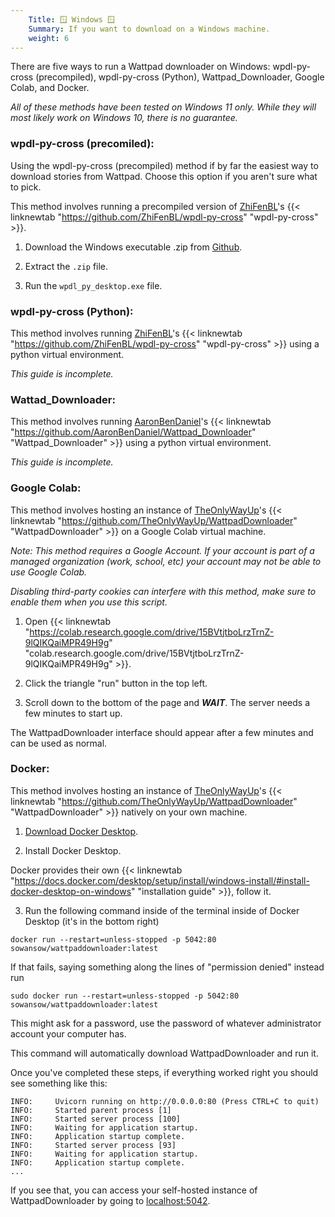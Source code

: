 ```yaml
---
    Title: 🪟 Windows 🪟
    Summary: If you want to download on a Windows machine.
    weight: 6
---
```


There are five ways to run a Wattpad downloader on Windows: wpdl-py-cross (precompiled), wpdl-py-cross (Python), Wattpad_Downloader, Google Colab, and Docker.

*All of these methods have been tested on *Windows 11 only*. While they will most likely work on Windows 10, there is no guarantee.*

### wpdl-py-cross (precomiled):

Using the wpdl-py-cross (precompiled) method if by far the easiest way to download stories from Wattpad. Choose this option if you aren't sure what to pick.

This method involves running a precompiled version of [ZhiFenBL](https://github.com/ZhiFenBL)'s {{< linknewtab "https://github.com/ZhiFenBL/wpdl-py-cross" "wpdl-py-cross" >}}.

1) Download the Windows executable .zip from  [Github](https://github.com/ZhiFenBL/wpdl-py-cross/actions/runs/16499441334/artifacts/3607095145).

2) Extract the `.zip` file.

3) Run the `wpdl_py_desktop.exe` file.

### wpdl-py-cross (Python):

This method involves running [ZhiFenBL](https://github.com/ZhiFenBL)'s {{< linknewtab "https://github.com/ZhiFenBL/wpdl-py-cross" "wpdl-py-cross" >}} using a python virtual environment.

*This guide is incomplete.*

### Wattad_Downloader:

This method involves running [AaronBenDaniel](https://github.com/AaronBenDaniel)'s {{< linknewtab "https://github.com/AaronBenDaniel/Wattpad_Downloader" "Wattpad_Downloader" >}} using a python virtual environment.

*This guide is incomplete.*

### Google Colab:

This method involves hosting an instance of [TheOnlyWayUp](https://github.com/TheOnlyWayUp)'s {{< linknewtab "https://github.com/TheOnlyWayUp/WattpadDownloader" "WattpadDownloader" >}} on a Google Colab virtual machine.

*Note: This method requires a Google Account. If your account is part of a managed organization (work, school, etc) your account may not be able to use Google Colab.*

*Disabling third-party cookies can interfere with this method, make sure to enable them when you use this script.*

1) Open {{< linknewtab "https://colab.research.google.com/drive/15BVtjtboLrzTrnZ-9lQIKQaiMPR49H9g" "colab.research.google.com/drive/15BVtjtboLrzTrnZ-9lQIKQaiMPR49H9g" >}}.

2) Click the triangle "run" button in the top left.

3) Scroll down to the bottom of the page and ***WAIT***. The server needs a few minutes to start up.

The WattpadDownloader interface should appear after a few minutes and can be used as normal.

### Docker:

This method involves hosting an instance of [TheOnlyWayUp](https://github.com/TheOnlyWayUp)'s {{< linknewtab "https://github.com/TheOnlyWayUp/WattpadDownloader" "WattpadDownloader" >}} natively on your own machine.

1) [Download Docker Desktop](https://desktop.docker.com/win/main/amd64/Docker%20Desktop%20Installer.exe).

2) Install Docker Desktop.

Docker provides their own {{< linknewtab "https://docs.docker.com/desktop/setup/install/windows-install/#install-docker-desktop-on-windows" "installation guide" >}}, follow it.

3) Run the following command inside of the terminal inside of Docker Desktop (it's in the bottom right)

```
docker run --restart=unless-stopped -p 5042:80 sowansow/wattpaddownloader:latest
```

If that fails, saying something along the lines of "permission denied" instead run

```
sudo docker run --restart=unless-stopped -p 5042:80 sowansow/wattpaddownloader:latest
```

This might ask for a password, use the password of whatever administrator account your computer has.

This command will automatically download WattpadDownloader and run it.

Once you've completed these steps, if everything worked right you should see something like this:

```
INFO:     Uvicorn running on http://0.0.0.0:80 (Press CTRL+C to quit)
INFO:     Started parent process [1]
INFO:     Started server process [100]
INFO:     Waiting for application startup.
INFO:     Application startup complete.
INFO:     Started server process [93]
INFO:     Waiting for application startup.
INFO:     Application startup complete.
...
```

If you see that, you can access your self-hosted instance of WattpadDownloader by going to [localhost:5042](http://localhost:5042/).